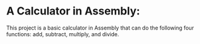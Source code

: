 # A Calculator in Assembly:

This project is a basic calculator in Assembly that can do the following four functions: add, subtract, multiply, and divide.
